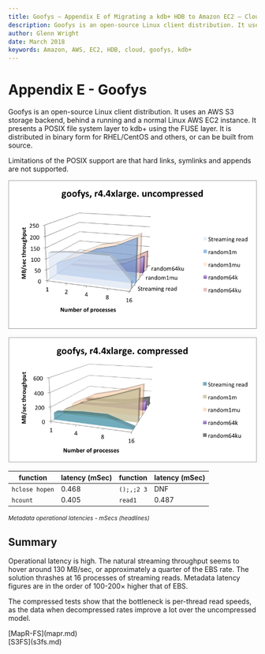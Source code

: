 ```yaml
---
title: Goofys – Appendix E of Migrating a kdb+ HDB to Amazon EC2 – Cloud – kdb+ and q documentation
description: Goofys is an open-source Linux client distribution. It uses an AWS S3 storage backend, behind a running and a normal Linux AWS EC2 instance. It presents a POSIX file system layer to kdb+ using the FUSE layer. It is distributed in binary form for RHEL/CentOS and others, or can be built from source.
author: Glenn Wright
date: March 2018
keywords: Amazon, AWS, EC2, HDB, cloud, goofys, kdb+
---
```

# Appendix E - Goofys


Goofys is an open-source Linux client distribution.
It uses an AWS S3 storage backend, behind a running and a normal Linux AWS EC2 instance.
It presents a POSIX file system layer to kdb+ using the FUSE layer.
It is distributed in binary form for RHEL/CentOS and others, or can be built from source.

Limitations of the POSIX support are that hard links, symlinks and appends are not supported.

![](img/media/image36.png)

![](img/media/image37.png)

function       | latency (mSec) | function   | latency (mSec)
---------------|----------------|------------|---------------
`hclose hopen` | 0.468          | `();,;2 3` | DNF
`hcount`       | 0.405          | `read1`    | 0.487

<small>_Metadata operational latencies - mSecs (headlines)_</small>


## Summary

Operational latency is high. The natural streaming throughput seems to hover around 130&nbsp;MB/sec, or approximately a quarter of the EBS rate. The solution thrashes at 16 processes of streaming reads. Metadata latency figures are in the order of 100-200× higher that of EBS.

The compressed tests show that the bottleneck is per-thread read speeds, as the data when decompressed rates improve a lot over the uncompressed model.




<div class="kx-nav" markdown="1">
<div class="kx-nav-prev">[MapR-FS](mapr.md)</div><div class="kx-nav-next">[S3FS](s3fs.md)</div>
</div>
